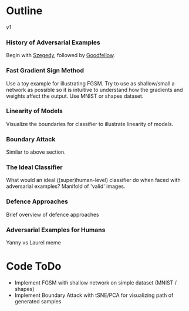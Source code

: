 # Outline
*v1*

### History of Adversarial Examples

Begin with [Szegedy](https://arxiv.org/pdf/1312.6199.pdf), followed by [Goodfellow](https://arxiv.org/pdf/1412.6572.pdf).

### Fast Gradient Sign Method

Use a toy example for illustrating FGSM. Try to use as shallow/small a network as possible so it is intuitive to understand how the gradients and weights affect the output. Use MNIST or shapes dataset.

### Linearity of Models

Visualize the boundaries for classifier to illustrate linearity of models.

### Boundary Attack

Similar to above section.

### The Ideal Classifier

What would an ideal ((super)human-level) classifier do when faced with adversarial examples? Manifold of 'valid' images.

### Defence Approaches

Brief overview of defence approaches

### Adversarial Examples for Humans

Yanny vs Laurel meme

# Code ToDo

- Implement FGSM with shallow network on simple dataset (MNIST / shapes)
- Implement Boundary Attack with tSNE/PCA for visualizing path of generated samples
